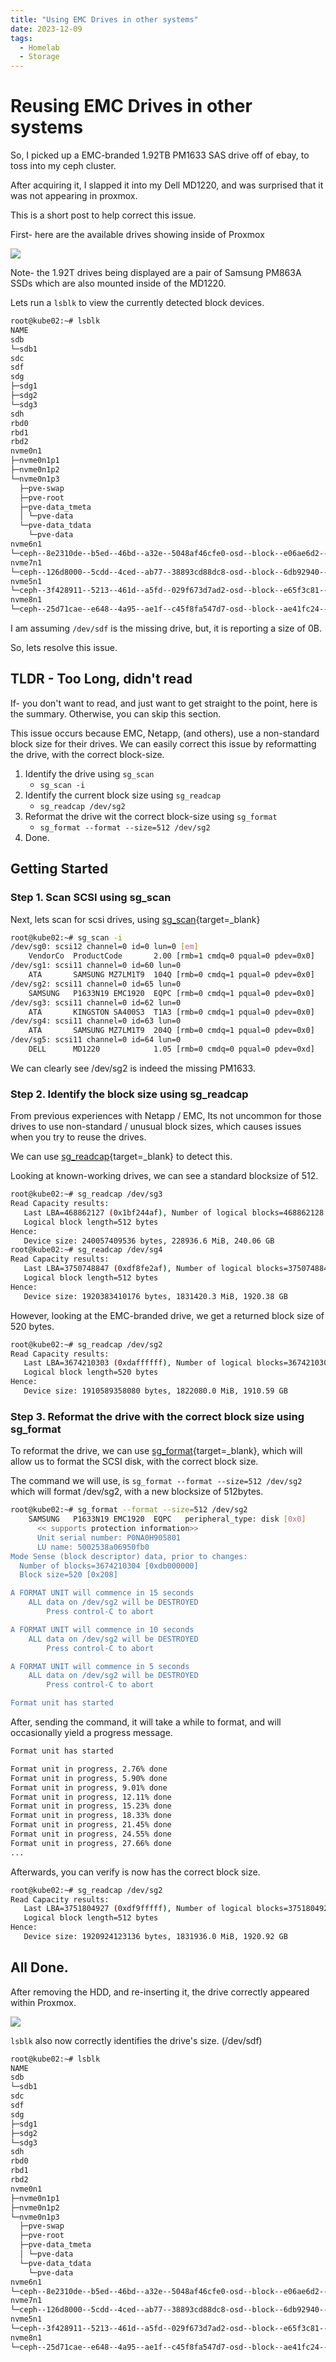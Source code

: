 ```yaml
---
title: "Using EMC Drives in other systems"
date: 2023-12-09
tags:
  - Homelab
  - Storage
---
```


# Reusing EMC Drives in other systems

So, I picked up a EMC-branded 1.92TB PM1633 SAS drive off of ebay, to toss into my ceph cluster.

After acquiring it, I slapped it into my Dell MD1220, and was surprised that it was not appearing in proxmox.

This is a short post to help correct this issue.

<!-- more -->

First- here are the available drives showing inside of Proxmox

![](./assets/emc-drives/proxmox-pm1633-missing.webP)

Note- the 1.92T drives being displayed are a pair of Samsung PM863A SSDs which are also mounted inside of the MD1220.

Lets run a `lsblk` to view the currently detected block devices.

``` bash
root@kube02:~# lsblk
NAME                                                                                                  MAJ:MIN RM   SIZE RO TYPE MOUNTPOINTS
sdb                                                                                                     8:16   1   7.5G  0 disk
└─sdb1                                                                                                  8:17   1   7.5G  0 part /mnt/thumbdrive
sdc                                                                                                     8:32   0   1.7T  0 disk
sdf                                                                                                     8:80   0     0B  0 disk
sdg                                                                                                     8:96   0 223.6G  0 disk
├─sdg1                                                                                                  8:97   0  1007K  0 part
├─sdg2                                                                                                  8:98   0     1G  0 part
└─sdg3                                                                                                  8:99   0 222.6G  0 part
sdh                                                                                                     8:112  0   1.7T  0 disk
rbd0                                                                                                  251:0    0     8G  0 disk
rbd1                                                                                                  251:16   0    16G  0 disk
rbd2                                                                                                  251:32   0     8G  0 disk
nvme0n1                                                                                               259:0    0 465.8G  0 disk
├─nvme0n1p1                                                                                           259:1    0  1007K  0 part
├─nvme0n1p2                                                                                           259:2    0     1G  0 part /boot/efi
└─nvme0n1p3                                                                                           259:3    0 464.8G  0 part
  ├─pve-swap                                                                                          252:0    0     8G  0 lvm  [SWAP]
  ├─pve-root                                                                                          252:1    0    96G  0 lvm  /
  ├─pve-data_tmeta                                                                                    252:6    0   3.4G  0 lvm
  │ └─pve-data                                                                                        252:8    0 337.9G  0 lvm
  └─pve-data_tdata                                                                                    252:7    0 337.9G  0 lvm
    └─pve-data                                                                                        252:8    0 337.9G  0 lvm
nvme6n1                                                                                               259:4    0 894.3G  0 disk
└─ceph--8e2310de--b5ed--46bd--a32e--5048af46cfe0-osd--block--e06ae6d2--d881--40a0--adcd--2c55020474d5 252:3    0 894.3G  0 lvm
nvme7n1                                                                                               259:5    0 894.3G  0 disk
└─ceph--126d8000--5cdd--4ced--ab77--38893cd88dc8-osd--block--6db92940--fc38--4b0b--9fb4--4c5ac6742921 252:2    0 894.3G  0 lvm
nvme5n1                                                                                               259:6    0 894.3G  0 disk
└─ceph--3f428911--5213--461d--a5fd--029f673d7ad2-osd--block--e65f3c81--23de--4f81--af2b--be185f6fef42 252:4    0 894.3G  0 lvm
nvme8n1                                                                                               259:7    0 894.3G  0 disk
└─ceph--25d71cae--e648--4a95--ae1f--c45f8fa547d7-osd--block--ae41fc24--8408--4656--8310--58e00a2a146b 252:5    0 894.3G  0 lvm
```


I am assuming `/dev/sdf` is the missing drive, but, it is reporting a size of 0B.

So, lets resolve this issue.

## TLDR - Too Long, didn't read

If- you don't want to read, and just want to get straight to the point, here is the summary. Otherwise, you can skip this section.

This issue occurs because EMC, Netapp, (and others), use a non-standard block size for their drives. We can easily correct this issue by reformatting the drive, with the correct block-size.

1. Identify the drive using `sg_scan`
    * `sg_scan -i`
2. Identify the current block size using `sg_readcap`
    * `sg_readcap /dev/sg2`
3. Reformat the drive wit the correct block-size using `sg_format`
    * `sg_format --format --size=512 /dev/sg2`
4. Done.


## Getting Started

### Step 1. Scan SCSI using sg_scan

Next, lets scan for scsi drives, using [sg_scan](https://linux.die.net/man/8/sg_scan){target=_blank}

``` bash
root@kube02:~# sg_scan -i
/dev/sg0: scsi12 channel=0 id=0 lun=0 [em]
    VendorCo  ProductCode       2.00 [rmb=1 cmdq=0 pqual=0 pdev=0x0]
/dev/sg1: scsi11 channel=0 id=60 lun=0
    ATA       SAMSUNG MZ7LM1T9  104Q [rmb=0 cmdq=1 pqual=0 pdev=0x0]
/dev/sg2: scsi11 channel=0 id=65 lun=0
    SAMSUNG   P1633N19 EMC1920  EQPC [rmb=0 cmdq=1 pqual=0 pdev=0x0]
/dev/sg3: scsi11 channel=0 id=62 lun=0
    ATA       KINGSTON SA400S3  T1A3 [rmb=0 cmdq=1 pqual=0 pdev=0x0]
/dev/sg4: scsi11 channel=0 id=63 lun=0
    ATA       SAMSUNG MZ7LM1T9  204Q [rmb=0 cmdq=1 pqual=0 pdev=0x0]
/dev/sg5: scsi11 channel=0 id=64 lun=0
    DELL      MD1220            1.05 [rmb=0 cmdq=0 pqual=0 pdev=0xd]
```

We can clearly see /dev/sg2 is indeed the missing PM1633.

### Step 2. Identify the block size using sg_readcap

From previous experiences with Netapp / EMC, Its not uncommon for those drives to use non-standard / unusual block sizes, which causes issues when you try to reuse the drives.

We can use [sg_readcap](https://linux.die.net/man/8/sg_readcap){target=_blank} to detect this.

Looking at known-working drives, we can see a standard blocksize of 512.

``` bash
root@kube02:~# sg_readcap /dev/sg3
Read Capacity results:
   Last LBA=468862127 (0x1bf244af), Number of logical blocks=468862128
   Logical block length=512 bytes
Hence:
   Device size: 240057409536 bytes, 228936.6 MiB, 240.06 GB
root@kube02:~# sg_readcap /dev/sg4
Read Capacity results:
   Last LBA=3750748847 (0xdf8fe2af), Number of logical blocks=3750748848
   Logical block length=512 bytes
Hence:
   Device size: 1920383410176 bytes, 1831420.3 MiB, 1920.38 GB
```

However, looking at the EMC-branded drive, we get a returned block size of 520 bytes.

``` bash
root@kube02:~# sg_readcap /dev/sg2
Read Capacity results:
   Last LBA=3674210303 (0xdaffffff), Number of logical blocks=3674210304
   Logical block length=520 bytes
Hence:
   Device size: 1910589358080 bytes, 1822080.0 MiB, 1910.59 GB
```

### Step 3. Reformat the drive with the correct block size using sg_format

To reformat the drive, we can use [sg_format](https://linux.die.net/man/8/sg_format){target=_blank}, which will allow us to format the SCSI disk, with the correct block size.

The command we will use, is `sg_format --format --size=512 /dev/sg2` which will format /dev/sg2, with a new blocksize of 512bytes.

``` bash
root@kube02:~# sg_format --format --size=512 /dev/sg2
    SAMSUNG   P1633N19 EMC1920  EQPC   peripheral_type: disk [0x0]
      << supports protection information>>
      Unit serial number: P0NA0H905801
      LU name: 5002538a06950fb0
Mode Sense (block descriptor) data, prior to changes:
  Number of blocks=3674210304 [0xdb000000]
  Block size=520 [0x208]

A FORMAT UNIT will commence in 15 seconds
    ALL data on /dev/sg2 will be DESTROYED
        Press control-C to abort

A FORMAT UNIT will commence in 10 seconds
    ALL data on /dev/sg2 will be DESTROYED
        Press control-C to abort

A FORMAT UNIT will commence in 5 seconds
    ALL data on /dev/sg2 will be DESTROYED
        Press control-C to abort

Format unit has started
```

After, sending the command, it will take a while to format, and will occasionally yield a progress message.

``` bash
Format unit has started

Format unit in progress, 2.76% done
Format unit in progress, 5.90% done
Format unit in progress, 9.01% done
Format unit in progress, 12.11% done
Format unit in progress, 15.23% done
Format unit in progress, 18.33% done
Format unit in progress, 21.45% done
Format unit in progress, 24.55% done
Format unit in progress, 27.66% done
...
```

Afterwards, you can verify is now has the correct block size.

``` bash
root@kube02:~# sg_readcap /dev/sg2
Read Capacity results:
   Last LBA=3751804927 (0xdf9fffff), Number of logical blocks=3751804928
   Logical block length=512 bytes
Hence:
   Device size: 1920924123136 bytes, 1831936.0 MiB, 1920.92 GB
```

## All Done.

After removing the HDD, and re-inserting it, the drive correctly appeared within Proxmox.

![](assets/emc-drives/proxmox-pm1633-present.webP)

`lsblk` also now correctly identifies the drive's size. (/dev/sdf)

``` bash
root@kube02:~# lsblk
NAME                                                                                                  MAJ:MIN RM   SIZE RO TYPE MOUNTPOINTS
sdb                                                                                                     8:16   1   7.5G  0 disk
└─sdb1                                                                                                  8:17   1   7.5G  0 part /mnt/thumbdrive
sdc                                                                                                     8:32   0   1.7T  0 disk
sdf                                                                                                     8:80   0   1.7T  0 disk
sdg                                                                                                     8:96   0 223.6G  0 disk
├─sdg1                                                                                                  8:97   0  1007K  0 part
├─sdg2                                                                                                  8:98   0     1G  0 part
└─sdg3                                                                                                  8:99   0 222.6G  0 part
sdh                                                                                                     8:112  0   1.7T  0 disk
rbd0                                                                                                  251:0    0     8G  0 disk
rbd1                                                                                                  251:16   0    16G  0 disk
rbd2                                                                                                  251:32   0     8G  0 disk
nvme0n1                                                                                               259:0    0 465.8G  0 disk
├─nvme0n1p1                                                                                           259:1    0  1007K  0 part
├─nvme0n1p2                                                                                           259:2    0     1G  0 part /boot/efi
└─nvme0n1p3                                                                                           259:3    0 464.8G  0 part
  ├─pve-swap                                                                                          252:0    0     8G  0 lvm  [SWAP]
  ├─pve-root                                                                                          252:1    0    96G  0 lvm  /
  ├─pve-data_tmeta                                                                                    252:6    0   3.4G  0 lvm
  │ └─pve-data                                                                                        252:8    0 337.9G  0 lvm
  └─pve-data_tdata                                                                                    252:7    0 337.9G  0 lvm
    └─pve-data                                                                                        252:8    0 337.9G  0 lvm
nvme6n1                                                                                               259:4    0 894.3G  0 disk
└─ceph--8e2310de--b5ed--46bd--a32e--5048af46cfe0-osd--block--e06ae6d2--d881--40a0--adcd--2c55020474d5 252:3    0 894.3G  0 lvm
nvme7n1                                                                                               259:5    0 894.3G  0 disk
└─ceph--126d8000--5cdd--4ced--ab77--38893cd88dc8-osd--block--6db92940--fc38--4b0b--9fb4--4c5ac6742921 252:2    0 894.3G  0 lvm
nvme5n1                                                                                               259:6    0 894.3G  0 disk
└─ceph--3f428911--5213--461d--a5fd--029f673d7ad2-osd--block--e65f3c81--23de--4f81--af2b--be185f6fef42 252:4    0 894.3G  0 lvm
nvme8n1                                                                                               259:7    0 894.3G  0 disk
└─ceph--25d71cae--e648--4a95--ae1f--c45f8fa547d7-osd--block--ae41fc24--8408--4656--8310--58e00a2a146b 252:5    0 894.3G  0 lvm
```